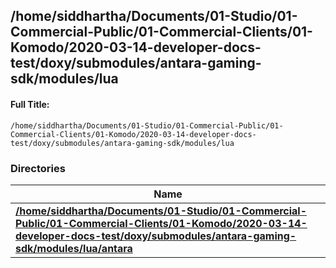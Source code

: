 

## /home/siddhartha/Documents/01-Studio/01-Commercial-Public/01-Commercial-Clients/01-Komodo/2020-03-14-developer-docs-test/doxy/submodules/antara-gaming-sdk/modules/lua

#### Full Title:
```
/home/siddhartha/Documents/01-Studio/01-Commercial-Public/01-Commercial-Clients/01-Komodo/2020-03-14-developer-docs-test/doxy/submodules/antara-gaming-sdk/modules/lua
```





### Directories

| Name           |
| -------------- |
| **[/home/siddhartha/Documents/01-Studio/01-Commercial-Public/01-Commercial-Clients/01-Komodo/2020-03-14-developer-docs-test/doxy/submodules/antara-gaming-sdk/modules/lua/antara](Files/dir_0f5cd2e9d179d95f8909f142d3a0612c.md#dir-/home/siddhartha/documents/01-studio/01-commercial-public/01-commercial-clients/01-komodo/2020-03-14-developer-docs-test/doxy/submodules/antara-gaming-sdk/modules/lua/antara)**  |






















